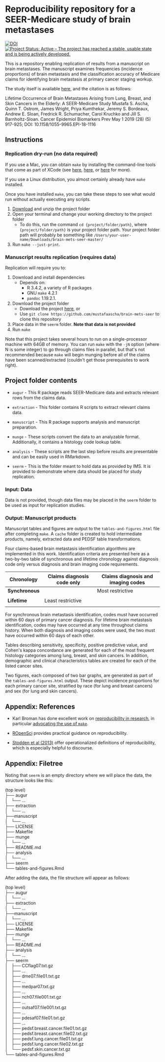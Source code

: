 # Reproducibility repository for a SEER-Medicare study of brain metastases

[![DOI](https://zenodo.org/badge/DOI/10.5281/zenodo.1300052.svg)](https://doi.org/10.5281/zenodo.1300052) [![Project Status: Active – The project has reached a stable, usable state and is being actively developed.](http://www.repostatus.org/badges/latest/active.svg)](http://www.repostatus.org/#active)

This is a repository enabling replication of results from a manuscript on brain metastases. The manuscript examines frequencies (incidence proportions) of brain metastasis and the classification accuracy of Medicare claims for identifying brain metastasis at primary cancer staging workup. 

The study itself is available [here](http://cebp.aacrjournals.org/content/28/5/917.abstract), and the citation is as follows: 

Lifetime Occurrence of Brain Metastases Arising from Lung, Breast, and Skin Cancers in the Elderly: A SEER-Medicare Study
Mustafa S. Ascha, Quinn T. Ostrom, James Wright, Priya Kumthekar, Jeremy S. Bordeaux, Andrew E. Sloan, Fredrick R. Schumacher, Carol Kruchko and Jill S. Barnholtz-Sloan. Cancer Epidemiol Biomarkers Prev May 1 2019 (28) (5) 917-925; DOI: 10.1158/1055-9965.EPI-18-1116

## Instructions 

### Replication dry-run (no data required)   

If you use a Mac, you can obtain `make` by installing the command-line tools that come as part of XCode (see [here](https://stackoverflow.com/questions/10265742/how-to-install-make-and-gcc-on-a-mac), [here](http://railsapps.github.io/xcode-command-line-tools.html), or [here](https://gist.github.com/rtrouton/f92f263414aaeb946e54) for more).

If you use a Linux distribution, you almost certainly already have `make` installed.
        
Once you have installed `make`, you can take these steps to see what would run without actually executing any scripts. 

1. [Download](https://github.com/mustafaascha/brain-mets-seer/archive/master.zip) and unzip the project folder   
2. Open your terminal and change your working directory to the project folder
    - To do this, run the command `cd {project/folder/path}`, where `{project/folder/path}` is your project folder path. Your project folder path will probably be something like `/Users/your-user-name/Downloads/brain-mets-seer-master/`
3. Run `make --just-print`.     


### Manuscript results replication (requires data)

Replication will require you to:   

1. Download and install dependencies  
    - Depends on: 
        - R 3.4.2, a variety of R packages
        - GNU `make` 4.2.1
        - `pandoc` 1.19.2.1. 
2. Download the project folder 
    - Download the project [here](https://github.com/mustafaascha/brain-mets-seer/archive/master.zip), or 
    - Use `git clone https://github.com/mustafaascha/brain-mets-seer` to clone this repository 
3. Place data in the `seerm` folder. **Note that data is not provided**     
4. Run `make`  

Note that this project takes several hours to run on a single-processor machine with 64GB of memory. You can run `make` with the `-jN` option (where N is some integer) to go through claims files in parallel, but that's not recommended because `make` will begin munging before all of the claims have been scanned/extracted (couldn't get those prerequisites to work right).     


## Project folder contents

- `augur` - This R package reads SEER-Medicare data and extracts relevant rows from the claims data.      

- `extraction` - This folder contains R scripts to extract relevant claims data.     

- `manuscript` - This R package supports analysis and manuscript preparation.    

- `munge` - These scripts convert the data to an analyzable format. Additionally, it contains a histology code lookup table.      

- `analysis` - These scripts are the last step before results are presentable and can be easily used in RMarkdown.    

- `seerm` - This is the folder meant to hold data as provided by IMS. It is provided to demonstrate where data should be placed for study replication. 

### Input: Data  

Data is not provided, though data files may be placed in the `seerm` folder to be used as input for replication studies. 

### Output: Manuscript products

Manuscript tables and figures are output to the `tables-and-figures.html` file after completing `make`. A `cache` folder is created to hold intermediate products, namely, extracted data and PEDSF table transformations. 

Four claims-based brain metastasis identification algorithms are implemented in this work. Identification criteria are presented here as a two-by-two table of synchronous and lifetime chronology against diagnosis code only versus diagnosis and brain imaging code requirements. 

| Chronology      | Claims diagnosis code only        | Claims diagnosis and imaging codes |  
| --------------- | --------------------------------- | ---------------------------------- | 
| **Synchronous** |                                   | Most restrictive
|                 |                                   | 
| **Lifetime**    | Least restrictive                 | 
|                 |                                   | 

For synchronous brain metastasis identification, codes must have occurred within 60 days of primary cancer diagnosis. For lifetime brain metastasis identification, codes may have occurred at any time throughout claims history. When both diagnosis and imaging codes were used, the two must have occurred within 60 days of each other. 

Tables describing sensitivity, specificity, positive predictive value, and Cohen's kappa concordance are generated for each of the most frequent histology categories among lung, breast, and skin cancers. In addition, demographic and clinical characteristics tables are created for each of the listed cancer sites.    

Two figures, each composed of two bar graphs, are generated as part of the `tables-and-figures.html` output. These depict incidence proportions for each primary cancer site, stratified by race (for lung and breast cancers) and sex (for lung and skin cancers).      

## Appendix: References

- Karl Broman has done excellent work on [reproducibility in research](https://kbroman.org/steps2rr/), in particular [advocating the use of `make`](http://kbroman.org/minimal_make/).   

- [ROpenSci](http://ropensci.github.io/reproducibility-guide/) provides practical guidance on reproducibility.     

- [Stodden et al (2013)](http://stodden.net/icerm_report.pdf) offer operationalized definitions of reproducibility, which is especially helpful to discourse.    

## Appendix: Filetree  

Noting that `seerm` is an empty directory where we will place the data, the structure looks like this: 

(top level)   
├── augur    
│   └── ...    
├── extraction     
│   └── ...    
├──manuscript   
│   └── ...    
├── LICENSE    
├── Makefile    
├── munge    
│   └── ...    
├── README.md    
├── analysis    
│   └── ...    
├── seerm     
└── tables-and-figures.Rmd      
  
After adding the data, the file structure will appear as follows: 

(top level)    
├── augur     
│   └── ...     
├── extraction       
│   └── ...    
├──manuscript   
│   └── ...    
├── LICENSE    
├── Makefile    
├── munge    
│   └── ...    
├── README.md    
├── analysis    
│   └── ...    
├── seerm     
│   ├── CCflag07.txt.gz    
│   ├── ...    
│   ├── dme07.file01.txt.gz    
│   ├── ...    
│   ├── medpar07.txt.gz    
│   ├── ...    
│   ├── nch07.file001.txt.gz    
│   ├── ...    
│   ├── outsaf07.file001.txt.gz    
│   ├── ...    
│   ├── pdesaf07.file01.txt.gz    
│   ├── ...    
│   ├── pedsf.breast.cancer.file01.txt.gz    
│   ├── pedsf.breast.cancer.file02.txt.gz    
│   ├── pedsf.lung.cancer.file01.txt.gz    
│   ├── pedsf.lung.cancer.file02.txt.gz    
│   └── pedsf.skin.cancer.txt.gz    
└── tables-and-figures.Rmd       


